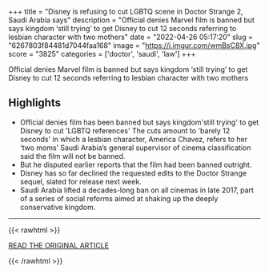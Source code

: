 +++
title = "Disney is refusing to cut LGBTQ scene in Doctor Strange 2, Saudi Arabia says"
description = "Official denies Marvel film is banned but says kingdom ‘still trying’ to get Disney to cut 12 seconds referring to lesbian character with two mothers"
date = "2022-04-26 05:17:20"
slug = "6267803f84481d7044faa168"
image = "https://i.imgur.com/wmBsC8X.jpg"
score = "3825"
categories = ['doctor', 'saudi', 'law']
+++

Official denies Marvel film is banned but says kingdom ‘still trying’ to get Disney to cut 12 seconds referring to lesbian character with two mothers

## Highlights

- Official denies film has been banned but says kingdom'still trying' to get Disney to cut 'LGBTQ references' The cuts amount to 'barely 12 seconds' in which a lesbian character, America Chavez, refers to her ‘two moms’ Saudi Arabia’s general supervisor of cinema classification said the film will not be banned.
- But he disputed earlier reports that the film had been banned outright.
- Disney has so far declined the requested edits to the Doctor Strange sequel, slated for release next week.
- Saudi Arabia lifted a decades-long ban on all cinemas in late 2017, part of a series of social reforms aimed at shaking up the deeply conservative kingdom.

---

{{< rawhtml >}}
  <p class="article-category">
    <a target="_blank" href="https://www.theguardian.com/film/2022/apr/26/disney-is-refusing-to-cut-lgbtq-scene-in-doctor-strange-2-saudi-arabia-says">READ THE ORIGINAL ARTICLE</a>
  </p>
{{< /rawhtml >}}
